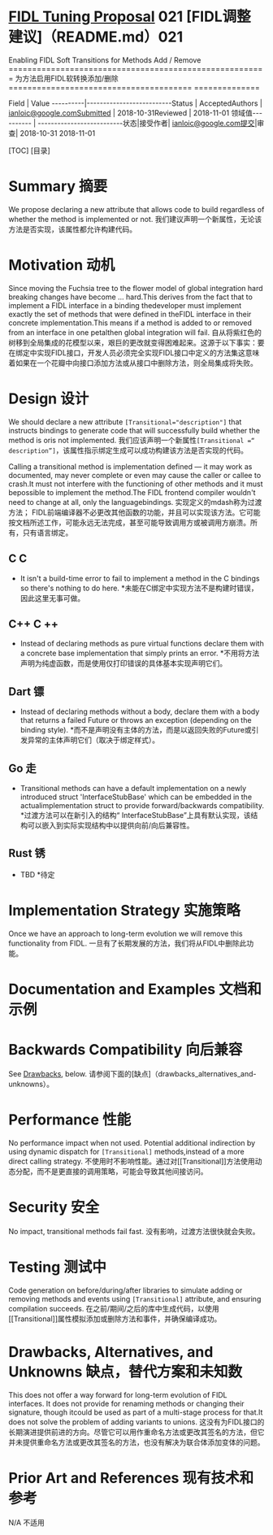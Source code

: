  
# [FIDL Tuning Proposal](README.md) 021  [FIDL调整建议]（README.md）021 

Enabling FIDL Soft Transitions for Methods Add / Remove ======================================================= 为方法启用FIDL软转换添加/删除======================================= ==============

Field     | Value ----------|--------------------------Status    | AcceptedAuthors   | ianloic@google.comSubmitted | 2018-10-31Reviewed  | 2018-11-01 领域值---------- | --------------------------状态|接受作者| ianloic@google.com提交|审查| 2018-10-31 2018-11-01

[TOC]  [目录]

 
# Summary  摘要 

We propose declaring a new attribute that allows code to build regardless of whether the method is implemented or not. 我们建议声明一个新属性，无论该方法是否实现，该属性都允许构建代码。

 
# Motivation  动机 

Since moving the Fuchsia tree to the flower model of global integration hard breaking changes have become ... hard.This derives from the fact that to implement a FIDL interface in a binding thedeveloper must implement exactly the set of methods that were defined in theFIDL interface in their concrete implementation.This means if a method is added to or removed from an interface in one petalthen global integration will fail. 自从将紫红色的树移到全局集成的花模型以来，艰巨的更改就变得困难起来。这源于以下事实：要在绑定中实现FIDL接口，开发人员必须完全实现FIDL接口中定义的方法集这意味着如果在一个花瓣中向接口添加方法或从接口中删除方法，则全局集成将失败。

 
# Design  设计 

We should declare a new attribute `[Transitional="description"]` that instructs bindings to generate code that will successfully build whether the method is oris not implemented. 我们应该声明一个新属性`[Transitional =“ description”]`，该属性指示绑定生成可以成功构建该方法是否实现的代码。

Calling a transitional method is implementation defined &mdash; it may work as documented, may never complete or even may cause the caller or callee to crash.It must not interfere with the functioning of other methods and it must bepossible to implement the method.The FIDL frontend compiler wouldn't need to change at all, only the languagebindings. 实现定义的mdash称为过渡方法； FIDL前端编译器不必更改其他函数的功能，并且可以实现该方法。它可能按文档所述工作，可能永远无法完成，甚至可能导致调用方或被调用方崩溃。所有，只有语言绑定。

 
## C  C 

 
* It isn't a build-time error to fail to implement a method in the C bindings so there's nothing to do here. *未能在C绑定中实现方法不是构建时错误，因此这里无事可做。

 
## C++  C ++ 
* Instead of declaring methods as pure virtual functions declare them with a concrete base implementation that simply prints an error. *不用将方法声明为纯虚函数，而是使用仅打印错误的具体基本实现声明它们。

 
## Dart  镖 
* Instead of declaring methods without a body, declare them with a body that returns a failed Future or throws an exception (depending on the binding style). *而不是声明没有主体的方法，而是以返回失败的Future或引发异常的主体声明它们（取决于绑定样式）。

 
## Go  走 
* Transitional methods can have a default implementation on a newly introduced struct 'InterfaceStubBase' which can be embedded in the actualimplementation struct to provide forward/backwards compatibility. *过渡方法可以在新引入的结构“ InterfaceStubBase”上具有默认实现，该结构可以嵌入到实际实现结构中以提供向前/向后兼容性。

 
## Rust  锈 
* TBD  *待定

 
# Implementation Strategy  实施策略 

Once we have an approach to long-term evolution we will remove this functionality from FIDL. 一旦有了长期发展的方法，我们将从FIDL中删除此功能。

 
# Documentation and Examples  文档和示例 

 
# Backwards Compatibility  向后兼容 

See [Drawbacks](#drawbacks_alternatives_and-unknowns), below.  请参阅下面的[缺点]（drawbacks_alternatives_and-unknowns）。

 
# Performance  性能 

No performance impact when not used. Potential additional indirection by using dynamic dispatch for `[Transitional]` methods,instead of a more direct calling strategy. 不使用时不影响性能。通过对[[Transitional]]方法使用动态分配，而不是更直接的调用策略，可能会导致其他间接访问。

 
# Security  安全 

No impact, transitional methods fail fast.  没有影响，过渡方法很快就会失败。

 
# Testing  测试中 

Code generation on before/during/after libraries to simulate adding or removing methods and events using `[Transitional]` attribute, and ensuring compilation succeeds. 在之前/期间/之后的库中生成代码，以使用[[Transitional]]属性模拟添加或删除方法和事件，并确保编译成功。

 
# Drawbacks, Alternatives, and Unknowns  缺点，替代方案和未知数 

This does not offer a way forward for long-term evolution of FIDL interfaces. It does not provide for renaming methods or changing their signature, though itcould be used as part of a multi-stage process for that.It does not solve the problem of adding variants to unions. 这没有为FIDL接口的长期演进提供前进的方向。尽管它可以用作重命名方法或更改其签名的方法，但它并未提供重命名方法或更改其签名的方法，也没有解决为联合体添加变体的问题。

 
# Prior Art and References  现有技术和参考 

N/A  不适用

